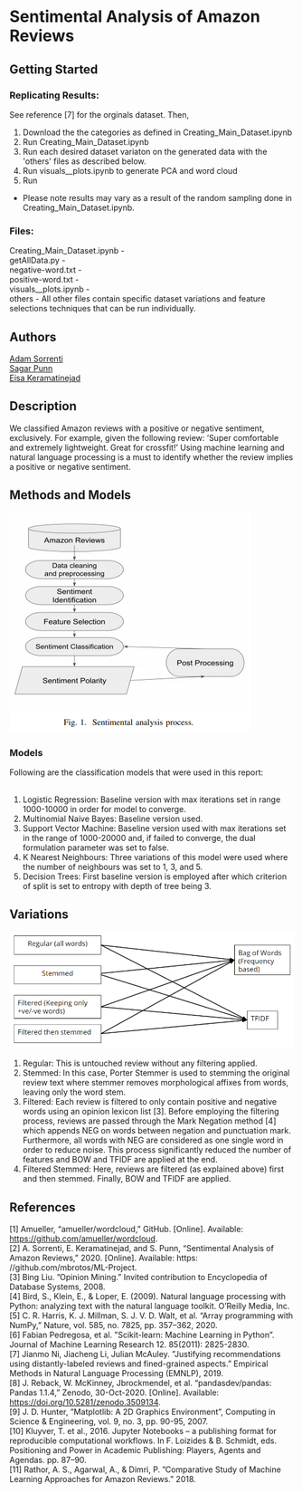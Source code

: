 # Sentimental Analysis of Amazon Reviews

## Getting Started

### Replicating Results:

See reference [7] for the orginals dataset. Then,

1) Download the the categories as defined in Creating_Main_Dataset.ipynb
2) Run Creating_Main_Dataset.ipynb
3) Run each desired dataset variaton on the generated data with the 'others' files as described below.
4) Run visuals__plots.ipynb to generate PCA and word cloud
5) Run

* Please note results may vary as a result of the random sampling done in Creating_Main_Dataset.ipynb.


### Files:
Creating_Main_Dataset.ipynb - <br/>
getAllData.py - <br/>
negative-word.txt - <br/>
positive-word.txt - <br/>
visuals__plots.ipynb - <br/>
others - All other files contain specific dataset variations and feature selections techniques that can be run individually.<br/>

## Authors

[Adam Sorrenti](https://github.com/mbrotos)<br/>
[Sagar Punn](https://github.com/singh13sagar)<br/>
[Eisa Keramatinejad](https://github.com/eisakeramati)<br/>

## Description

We classified Amazon reviews with a positive or negative sentiment, exclusively. For example, given the following review: ’Super comfortable and extremely lightweight. Great for crossfit!’ Using machine learning and natural language processing is a must to identify whether the review implies a positive or negative sentiment.

## Methods and Models

![Process](/images/process.png)

### Models

Following are the classification models that were used
in this report:<br/><br/>
1) Logistic Regression: Baseline version with max iterations set in range 1000-10000 in order for model to converge.
2) Multinomial Naive Bayes: Baseline version used.
3) Support Vector Machine: Baseline version used with max iterations set in the range of 1000-20000 and, if failed to converge, the dual formulation parameter was set to false.
4) K Nearest Neighbours: Three variations of this model were used where the number of neighbours was set to 1, 3, and 5.
5) Decision Trees: First baseline version is employed after which criterion of split is set to entropy with depth of tree being 3.

## Variations

![Variations](/images/variations.png)

1) Regular: This is untouched review without any filtering applied. 
2) Stemmed: In this case, Porter Stemmer is used to stemming the original review text where stemmer removes morphological affixes from words, leaving only the word stem. 
3) Filtered: Each review is filtered to only contain positive and negative words using an opinion lexicon list [3]. Before employing the filtering process, reviews are passed through the Mark Negation method [4] which appends NEG on words between negation and punctuation mark. Furthermore, all words with NEG are considered as one single word in order to reduce noise. This process significantly reduced the number of features and BOW and TFIDF are applied at the end. 
4) Filtered Stemmed: Here, reviews are filtered (as explained above) first and then stemmed. Finally, BOW and TFIDF are applied. 


## References


[1] Amueller, “amueller/wordcloud,” GitHub. [Online]. Available:
https://github.com/amueller/wordcloud. \
[2] A. Sorrenti, E. Keramatinejad, and S. Punn, “Sentimental Analysis of Amazon Reviews,” 2020. [Online]. Available: https:
//github.com/mbrotos/ML-Project. \
[3] Bing Liu. ”Opinion Mining.” Invited contribution to Encyclopedia of Database Systems, 2008. \
[4] Bird, S., Klein, E., & Loper, E. (2009). Natural language processing with Python: analyzing text with the natural language
toolkit. O’Reilly Media, Inc.\
[5] C. R. Harris, K. J. Millman, S. J. V. D. Walt, et al. “Array
programming with NumPy,” Nature, vol. 585, no. 7825, pp.
357–362, 2020. \
[6] Fabian Pedregosa, et al. ”Scikit-learn: Machine Learning in
Python”. Journal of Machine Learning Research 12. 85(2011):
2825-2830. \
[7] Jianmo Ni, Jiacheng Li, Julian McAuley. ”Justifying recommendations using distantly-labeled reviews and fined-grained
aspects.” Empirical Methods in Natural Language Processing
(EMNLP), 2019. \
[8] J. Reback, W. McKinney, Jbrockmendel, et al. “pandasdev/pandas: Pandas 1.1.4,” Zenodo, 30-Oct-2020. [Online].
Available: https://doi.org/10.5281/zenodo.3509134. \
[9] J. D. Hunter, ”Matplotlib: A 2D Graphics Environment”, Computing in Science & Engineering, vol. 9, no. 3, pp. 90-95, 2007.\
[10] Kluyver, T. et al., 2016. Jupyter Notebooks – a publishing
format for reproducible computational workflows. In F. Loizides
& B. Schmidt, eds. Positioning and Power in Academic Publishing: Players, Agents and Agendas. pp. 87–90. \
[11] Rathor, A. S., Agarwal, A., & Dimri, P. ”Comparative Study of
Machine Learning Approaches for Amazon Reviews.” 2018.
